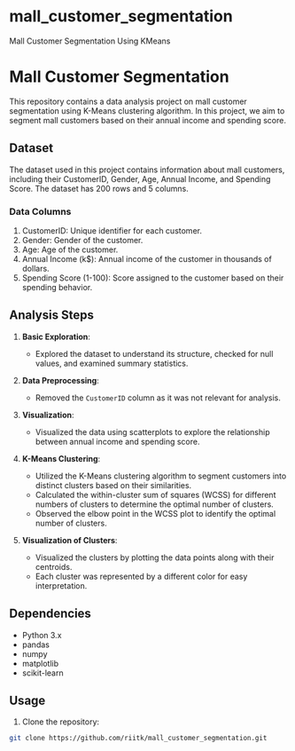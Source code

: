 # mall_customer_segmentation
Mall Customer Segmentation Using KMeans

# Mall Customer Segmentation

This repository contains a data analysis project on mall customer segmentation using K-Means clustering algorithm. In this project, we aim to segment mall customers based on their annual income and spending score.

## Dataset

The dataset used in this project contains information about mall customers, including their CustomerID, Gender, Age, Annual Income, and Spending Score. The dataset has 200 rows and 5 columns.

### Data Columns

1. CustomerID: Unique identifier for each customer.
2. Gender: Gender of the customer.
3. Age: Age of the customer.
4. Annual Income (k$): Annual income of the customer in thousands of dollars.
5. Spending Score (1-100): Score assigned to the customer based on their spending behavior.

## Analysis Steps

1. **Basic Exploration**:
   - Explored the dataset to understand its structure, checked for null values, and examined summary statistics.

2. **Data Preprocessing**:
   - Removed the `CustomerID` column as it was not relevant for analysis.

3. **Visualization**:
   - Visualized the data using scatterplots to explore the relationship between annual income and spending score.

4. **K-Means Clustering**:
   - Utilized the K-Means clustering algorithm to segment customers into distinct clusters based on their similarities.
   - Calculated the within-cluster sum of squares (WCSS) for different numbers of clusters to determine the optimal number of clusters.
   - Observed the elbow point in the WCSS plot to identify the optimal number of clusters.

5. **Visualization of Clusters**:
   - Visualized the clusters by plotting the data points along with their centroids.
   - Each cluster was represented by a different color for easy interpretation.

## Dependencies

- Python 3.x
- pandas
- numpy
- matplotlib
- scikit-learn

## Usage

1. Clone the repository:

```bash
git clone https://github.com/riitk/mall_customer_segmentation.git
